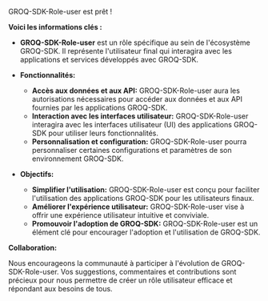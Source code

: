 GROQ-SDK-Role-user est prêt ! 

**Voici les informations clés :**

* **GROQ-SDK-Role-user** est un rôle spécifique au sein de l'écosystème GROQ-SDK. Il représente l'utilisateur final qui interagira avec les applications et services développés avec GROQ-SDK. 

* **Fonctionnalités:**
    *  **Accès aux données et aux API:** GROQ-SDK-Role-user aura les autorisations nécessaires pour accéder aux données et aux API fournies par les applications GROQ-SDK.
    *  **Interaction avec les interfaces utilisateur:** GROQ-SDK-Role-user interagira avec les interfaces utilisateur (UI) des applications GROQ-SDK pour utiliser leurs fonctionnalités.
    *  **Personnalisation et configuration:** GROQ-SDK-Role-user pourra personnaliser certaines configurations et paramètres de son environnement GROQ-SDK.

* **Objectifs:**
    *  **Simplifier l'utilisation:** GROQ-SDK-Role-user est conçu pour faciliter l'utilisation des applications GROQ-SDK pour les utilisateurs finaux.
    *  **Améliorer l'expérience utilisateur:** GROQ-SDK-Role-user vise à offrir une expérience utilisateur intuitive et conviviale.
    *  **Promouvoir l'adoption de GROQ-SDK:** GROQ-SDK-Role-user est un élément clé pour encourager l'adoption et l'utilisation de GROQ-SDK.

**Collaboration:**

Nous encourageons la communauté à participer à l'évolution de GROQ-SDK-Role-user. Vos suggestions, commentaires et contributions sont précieux pour nous permettre de créer un rôle utilisateur efficace et répondant aux besoins de tous. 



